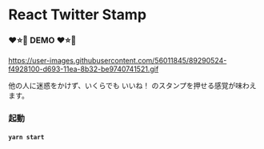 
# React Twitter Stamp

### :heart::star::repeat: DEMO :heart::star::repeat:

https://user-images.githubusercontent.com/56011845/89290524-f4928100-d693-11ea-8b32-be9740741521.gif

他の人に迷惑をかけず、いくらでも いいね！ のスタンプを押せる感覚が味わえます。

### 起動

#### `yarn start`

